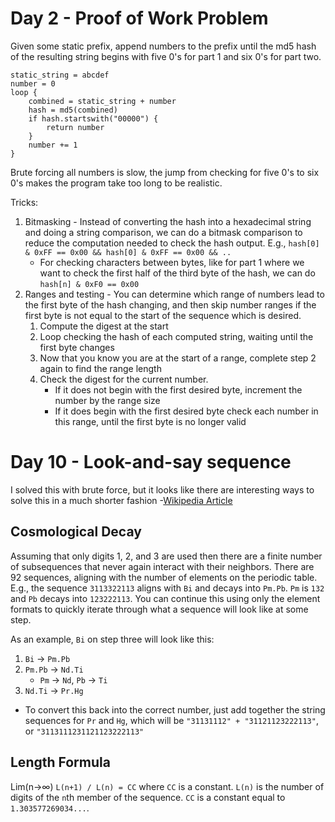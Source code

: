 # Day 2 - Proof of Work Problem
Given some static prefix, append numbers to the prefix until the md5 hash of the resulting string begins
with five 0's for part 1 and six 0's for part two.
```
static_string = abcdef
number = 0
loop {
    combined = static_string + number
    hash = md5(combined)
    if hash.startswith("00000") {
        return number
    }
    number += 1
}
```

Brute forcing all numbers is slow, the jump from checking for five 0's to six 0's makes the program
take too long to be realistic.

Tricks:
1. Bitmasking - Instead of converting the hash into a hexadecimal string and doing a string comparison, we can
   do a bitmask comparison to reduce the computation needed to check the hash output. E.g., `hash[0] & 0xFF == 0x00 && hash[0] & 0xFF == 0x00 && ..`
    - For checking characters between bytes, like for part 1 where we want to check the first half of the third byte of the hash, we can do `hash[n] & 0xF0 == 0x00`
2. Ranges and testing - You can determine which range of numbers lead to the first byte of the hash changing, and then skip number ranges if the first byte is not equal
   to the start of the sequence which is desired.
    1. Compute the digest at the start
    2. Loop checking the hash of each computed string, waiting until the first byte changes
    3. Now that you know you are at the start of a range, complete step 2 again to find the range length
    4. Check the digest for the current number.
        - If it does not begin with the first desired byte, increment the number by the range size
        - If it does begin with the first desired byte check each number in this range, until the first byte is no longer valid

# Day 10 - Look-and-say sequence
I solved this with brute force, but it looks like there are interesting ways to solve this in a much shorter fashion -[Wikipedia Article](https://en.wikipedia.org/wiki/Look-and-say_sequence)

## Cosmological Decay
Assuming that only digits 1, 2, and 3 are used then there are a finite number of subsequences that never again interact with their neighbors. There are 92 sequences,
aligning with the number of elements on the periodic table. E.g., the sequence `3113322113` aligns with `Bi` and decays into `Pm.Pb`. `Pm` is `132` and `Pb` decays into `123222113`. You can
continue this using only the element formats to quickly iterate through what a sequence will look like at some step.

As an example, `Bi` on step three will look like this:
1. `Bi` -> `Pm.Pb`
2. `Pm.Pb` -> `Nd.Ti`
    - `Pm` -> `Nd`, `Pb` -> `Ti`
3. `Nd.Ti` -> `Pr.Hg`
  - To convert this back into the correct number, just add together the string sequences for `Pr` and `Hg`, which will be `"31131112" + "31121123222113"`, or `"3113111231121123222113"`

## Length Formula
Lim(n->∞) `L(n+1) / L(n) = CC` where `CC` is a constant. `L(n)` is the number of digits of the `n`th member of the sequence. `CC` is a constant equal to
`1.303577269034...`.

